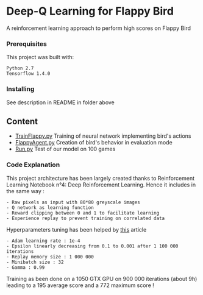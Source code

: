 # Deep-Q Learning for Flappy Bird

A reinforcement learning approach to perform high scores on Flappy Bird

### Prerequisites

This project was built with:

```
Python 2.7
Tensorflow 1.4.0
```

### Installing

See description in README in folder above

## Content

* [TrainFlappy.py](TrainFlappy.py) Training of neural network implementing bird's actions
* [FlappyAgent.py](FlappyAgent.py) Creation of bird's behavior in evaluation mode
* [Run.py](Run.py) Test of our model on 100 games


### Code Explanation

This project architecture has been largely created thanks to Reinforcement Learning Notebook n°4: Deep Reinforcement Learning. Hence it includes in the same way :
```
- Raw pixels as input with 80*80 greyscale images
- Q network as learning function
- Reward clipping between 0 and 1 to facilitate learning
- Experience replay to prevent training on correlated data
```

Hyperparameters tuning has been helped by [this](https://github.com/yanpanlau/Keras-FlappyBird) article 

```
- Adam learning rate : 1e-4
- Epsilon linearly decreasing from 0.1 to 0.001 after 1 100 000 iterations
- Replay memory size : 1 000 000
- Minibatch size : 32
- Gamma : 0.99
```
Training as been done on a 1050 GTX GPU on 900 000 iterations (about 9h) leading to a 195 average score and a 772 maximum score !
